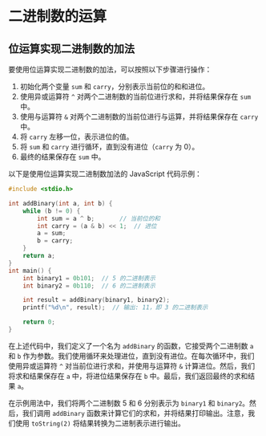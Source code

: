 # 二进制数的运算

## 位运算实现二进制数的加法

要使用位运算实现二进制数的加法，可以按照以下步骤进行操作：

1. 初始化两个变量 `sum` 和 `carry`，分别表示当前位的和和进位。
2. 使用异或运算符 `^` 对两个二进制数的当前位进行求和，并将结果保存在 `sum` 中。
3. 使用与运算符 `&` 对两个二进制数的当前位进行与运算，并将结果保存在 `carry` 中。
4. 将 `carry` 左移一位，表示进位的值。
5. 将 `sum` 和 `carry` 进行循环，直到没有进位（`carry` 为 0）。
6. 最终的结果保存在 `sum` 中。

以下是使用位运算实现二进制数加法的 JavaScript 代码示例：

```c
#include <stdio.h>

int addBinary(int a, int b) {
    while (b != 0) {
        int sum = a ^ b;       // 当前位的和
        int carry = (a & b) << 1;  // 进位
        a = sum;
        b = carry;
    }
    return a;
}
int main() {
    int binary1 = 0b101;  // 5 的二进制表示
    int binary2 = 0b110;  // 6 的二进制表示

    int result = addBinary(binary1, binary2);
    printf("%d\n", result);  // 输出: 11，即 3 的二进制表示

    return 0;
}
```

在上述代码中，我们定义了一个名为 `addBinary` 的函数，它接受两个二进制数 `a` 和 `b` 作为参数。我们使用循环来处理进位，直到没有进位。在每次循环中，我们使用异或运算符 `^` 对当前位进行求和，并使用与运算符 `&` 计算进位。然后，我们将求和结果保存在 `a` 中，将进位结果保存在 `b` 中。最后，我们返回最终的求和结果 `a`。

在示例用法中，我们将两个二进制数 5 和 6 分别表示为 `binary1` 和 `binary2`。然后，我们调用 `addBinary` 函数来计算它们的求和，并将结果打印输出。注意，我们使用 `toString(2)` 将结果转换为二进制表示进行输出。
